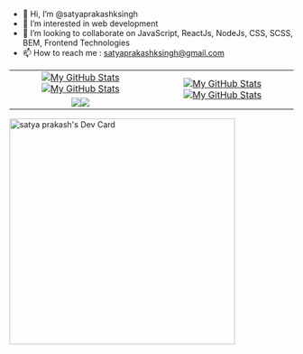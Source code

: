 - 👋 Hi, I’m @satyaprakashksingh
- 👀 I’m interested in web development
- 💞️ I’m looking to collaborate on JavaScript, ReactJs, NodeJs, CSS, SCSS, BEM, Frontend Technologies
- 📫 How to reach me : satyaprakashksingh@gmail.com

<!---
satyaprakashksingh/satyaprakashksingh is a ✨ special ✨ repository because its `README.md` (this file) appears on your GitHub profile.
You can click the Preview link to take a look at your changes.
--->

<table>
    <tr>
        <td align="center"><a href="https://github.com/satyaprakashksingh#gh-light-mode-only"><img src="https://github-readme-stats.vercel.app/api?username=satyaprakashksingh&count_private=true&show_icons=true&theme=default&include_all_commits=true#gh-light-mode-only" alt="My GitHub Stats"/></a><a href="https://github.com/satyaprakashksingh#gh-dark-mode-only"><img src="https://github-readme-stats.vercel.app/api?username=satyaprakashksingh&count_private=true&show_icons=true&theme=tokyonight&include_all_commits=true#gh-dark-mode-only" alt="My GitHub Stats"/></a></td>
        <td rowspan="2" align="center"><a href="https://github.com/satyaprakashksingh#gh-light-mode-only"><img src="https://github-readme-stats.vercel.app/api/top-langs/?username=satyaprakashksingh&theme=default&langs_count=10#gh-light-mode-only" alt="My GitHub Stats"/></a><a href="https://github.com/satyaprakashksingh#gh-dark-mode-only"><img src="https://github-readme-stats.vercel.app/api/top-langs/?username=satyaprakashksingh&theme=tokyonight&langs_count=10#gh-dark-mode-only" alt="My GitHub Stats"/></a></td>
    </tr>
    <tr>
        <td align="center"><a href="https://github.com/satyaprakashksingh#gh-light-mode-only"><img src="https://github-readme-streak-stats.herokuapp.com/?user=satyaprakashksingh&count_private=true&theme=default"/></a><a href="https://github.com/satyaprakashksingh#gh-dark-mode-only"><img src="https://github-readme-streak-stats.herokuapp.com/?user=satyaprakashksingh&theme=tokyonight"/></a></td>
    </tr>
</table>





<a href="https://app.daily.dev/satyaprakashksingh"><img src="https://api.daily.dev/devcards/cfbc6dcb3ecd47548e04c61f7ccf610a.png?r=idm" width="400" alt="satya prakash's Dev Card"/></a>
